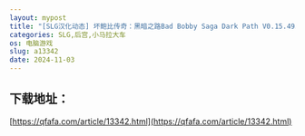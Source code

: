 ```yaml
---
layout: mypost
title: "[SLG汉化动态] 坏鲍比传奇：黑暗之路Bad Bobby Saga Dark Path V0.15.493 AI汉化 6.2G 夸克"
categories: SLG,后宫,小马拉大车
os: 电脑游戏
slug: a13342
date: 2024-11-03
---
```


## 下载地址：

[https://qfafa.com/article/13342.html](https://qfafa.com/article/13342.html)

